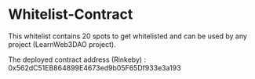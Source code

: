 # Whitelist-Contract
This whitelist contains 20 spots to get whitelisted and can be used by any project (LearnWeb3DAO project).

The deployed contract address (Rinkeby) : 0x562dC51EB864899E4673ed9b05F65Df933e3a193
